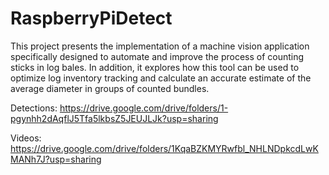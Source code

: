 # RaspberryPiDetect
This project presents the implementation of a machine vision application specifically designed to automate and improve the process of counting sticks in log bales. 
In addition, it explores how this tool can be used to optimize log inventory tracking and calculate an accurate estimate of the average diameter in groups of counted bundles.

Detections: https://drive.google.com/drive/folders/1-pgynhh2dAqflJ5Tfa5lkbsZ5JEUJLJk?usp=sharing

Videos: https://drive.google.com/drive/folders/1KqaBZKMYRwfbl_NHLNDpkcdLwKMANh7J?usp=sharing
